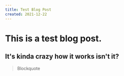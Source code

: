 ```yaml
---
title: Test Blog Post
created: 2021-12-22
---
```


# This is a test blog post.

## It's kinda crazy how it works isn't it?

> Blockquote
